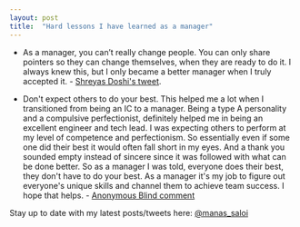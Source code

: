```yaml
---
layout: post
title:  "Hard lessons I have learned as a manager"
---
```


- As a manager, you can’t really change people. You can only share pointers so they can change themselves, when they are ready to do it. I always knew this, but I only became a better manager when I truly accepted it. - [Shreyas Doshi's tweet](https://mobile.twitter.com/shreyas/status/1322761910748524544).

- Don't expect others to do your best. This helped me a lot when I transitioned from being an IC to a manager. Being a type A personality and a compulsive perfectionist, definitely helped me in being an excellent engineer and tech lead. I was expecting others to perform at my level of competence and perfectionism. So essentially even if some one did their best it would often fall short in my eyes. And a thank you sounded empty instead of sincere since it was followed with what can be done better. So as a manager I was told, everyone does their best, they don't have to do your best. As a manager it's my job to figure out everyone's unique skills and channel them to achieve team success. I hope that helps. - [Anonymous Blind comment](https://manassaloi.com/2020/11/09/mentors-blind.html)

Stay up to date with my latest posts/tweets here: [@manas_saloi](http://twitter.com/manas_saloi)
